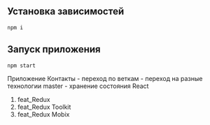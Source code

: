 ## Установка зависимостей
```bash
npm i
```

## Запуск приложения
```bash
npm start
```
Приложение Контакты - переход по веткам - переход на разные технологии
master -  хранение состояния React
1. feat_Redux
2. feat_Redux Toolkit
3. feat_Redux Mobix
